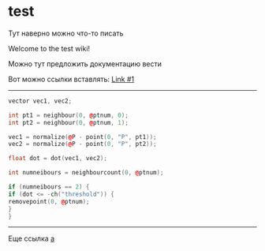 # test

Тут наверно можно что-то писать


Welcome to the test wiki!

Можно тут предложить документацию вести

Вот можно ссылки вставлять:
[Link #1](https://github.com/vchernobai/test/wiki/Link1)

***

```c++
vector vec1, vec2; 

int pt1 = neighbour(0, @ptnum, 0); 
int pt2 = neighbour(0, @ptnum, 1); 

vec1 = normalize(@P - point(0, "P", pt1)); 
vec2 = normalize(@P - point(0, "P", pt2)); 

float dot = dot(vec1, vec2); 

int numneibours = neighbourcount(0, @ptnum); 

if (numneibours == 2) { 
if (dot <= -ch("threshold")) { 
removepoint(0, @ptnum); 
} 
} 
```

***

Еще ссылка [a](https://github.com/vchernobai/test/wiki/AAA)
